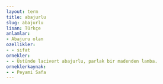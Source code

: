 ```yaml
---
layout: term
title: abajurlu
slug: abajurlu
lisan: Türkçe
anlamlar:
- Abajuru olan
ozellikler:
- - sıfat
ornekler:
- - Üstünde lacivert abajurlu, parlak bir madenden lamba.
orneklerkaynak:
- - Peyami Safa
---
```

